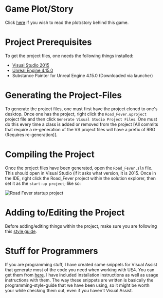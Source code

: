 # Game Plot/Story
Click [here](https://github.com/FortuneMatthew/Road_Fever/blob/master/github%20markdown%20files/public_site_write-up.md) if you wish to read the plot/story behind this game.

# Project Prerequisites
To get the project files, one needs the following things installed:
* [Visual Studio 2015](https://1drv.ms/u/s!AhIK9Eqc9f5mgcglW_t37wRYy7OLNQ)
* [Unreal Engine 4.15.0](https://accounts.unrealengine.com/register)
* Substance Painter for Unreal Engine 4.15.0 (Downloaded via launcher)

# Generating the Project-Files
To generate the project files, one must first have the project cloned to one's desktop. Once one has the project, right click the `Road_Fever.uproject` project file and then click `Generate Visual Studio Project Files`. One must do this every time a class is added or removed from the project [All commits that require a re-generation of the VS project files will have a prefix of RRG (Requires re-generation)].

# Compiling the Project
Once the project files have been generated, open the `Road_Fever.sln` file. This should open in Visual Studio (if it asks what version, it is 2015. Once in the IDE, right click the Road_Fever project within the solution explorer, then set it as the `start-up project`; like so:

![Road Fever startup project](http://image.prntscr.com/image/0674d1cc4ca84ef1ad684617e119b638.png "How to set as startup project")

# Adding to/Editing the Project
Before adding/editing things within the project, make sure you are following this [style guide](https://github.com/Allar/ue4-style-guide#0.1).

# Stuff for Programmers
If you are programming stuff, I have created some snippets for Visual Assist that generate most of the code you need when working with UE4. You can get them from [here](https://github.com/FortuneMatthew/VisualAssistSnippets). I have included installation instructions as well as usage instructions with them. The way these snippets are written is basically the programming-style-guide that we have been using, so it might be worth your while checking them out, even if you haven't Visual Assist.
